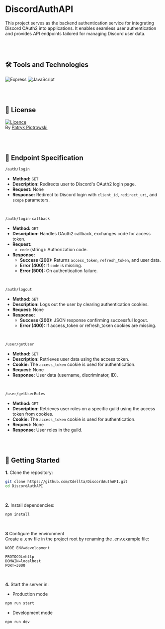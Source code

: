 # DiscordAuthAPI
This project serves as the backend authentication service for integrating Discord OAuth2 into applications. It enables seamless user authentication and provides API endpoints tailored for managing Discord user data.

<br><br>

## 🛠️ Tools and Technologies
![Express](https://img.shields.io/badge/Express%20js-000000?style=for-the-badge&logo=express&logoColor=white)
![JavaScript](https://img.shields.io/badge/JavaScript-F7DF1E?style=for-the-badge&logo=javascript&logoColor=black)

<br><br>

## 📜 License
[![Licence](https://img.shields.io/github/license/Ileriayo/markdown-badges?style=for-the-badge)](./LICENSE)<br>
By [Patryk Piotrowski](https://github.com/Xdellta)

<br><br>

## 📌 Endpoint Specification
```sh
/auth/login
```
- **Method:** `GET`
- **Description:** Redirects user to Discord's OAuth2 login page.
- **Request:** None
- **Response:** Redirect to Discord login with `client_id`, `redirect_uri`, and `scope` parameters.
<br>

```sh
/auth/login-callback
```
- **Method:** `GET`
- **Description:** Handles OAuth2 callback, exchanges code for access token.
- **Request:**
  - `code` (string): Authorization code.
- **Response:** 
  - **Success (200):** Returns `access_token`, `refresh_token`, and user data.
  - **Error (400):** If `code` is missing.
  - **Error (500):** On authentication failure.
<br>

```sh
/auth/logout
```
- **Method:** `GET`
- **Description:** Logs out the user by clearing authentication cookies.
- **Request:** None
- **Response:** 
  - **Success (200):** JSON response confirming successful logout.
  - **Error (400):** If access_token or refresh_token cookies are missing.
<br>

```sh
/user/getUser
```
- **Method:** `GET`
- **Description:** Retrieves user data using the access token.
- **Cookie:** The `access_token` cookie is used for authentication.
- **Request:** None
- **Response:** User data (username, discriminator, ID).
<br>

```sh
/user/getUserRoles
```
- **Method:** `GET`
- **Description:** Retrieves user roles on a specific guild using the access token from cookies.
- **Cookie:** The `access_token` cookie is used for authentication.
- **Request:** None
- **Response:** User roles in the guild.

<br><br>

## 🚀 Getting Started
**1.** Clone the repository:
```sh
git clone https://github.com/Xdellta/DiscordAuthAPI.git
cd DiscordAuthAPI
```
<br>

**2.** Install dependencies:
```sh
npm install
```
<br>

**3** Configure the environment<br>
Create a .env file in the project root by renaming the .env.example file:
```env
NODE_ENV=development

PROTOCOL=http
DOMAIN=localhost
PORT=3000
```
<br>

**4.** Start the server in:<br>
- Production mode
```sh
npm run start
```
- Development mode
```sh
npm run dev
```